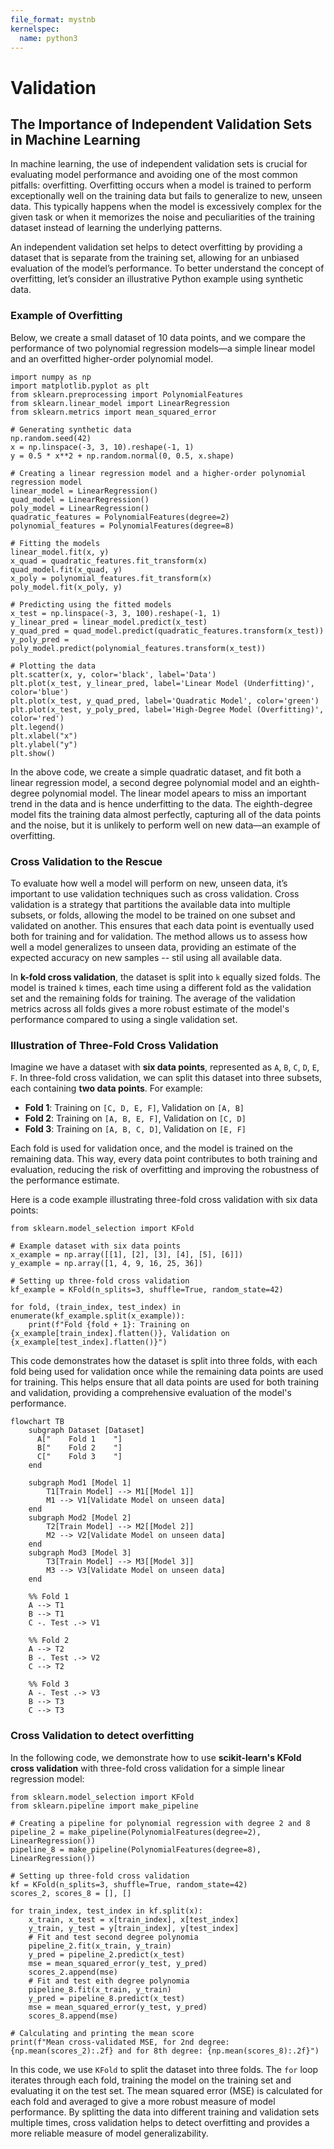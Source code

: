 ```yaml
---
file_format: mystnb
kernelspec:
  name: python3
---
```


# Validation

## The Importance of Independent Validation Sets in Machine Learning

In machine learning, the use of independent validation sets is crucial for evaluating model performance and avoiding one of the most common pitfalls: overfitting. Overfitting occurs when a model is trained to perform exceptionally well on the training data but fails to generalize to new, unseen data. This typically happens when the model is excessively complex for the given task or when it memorizes the noise and peculiarities of the training dataset instead of learning the underlying patterns.

An independent validation set helps to detect overfitting by providing a dataset that is separate from the training set, allowing for an unbiased evaluation of the model’s performance. To better understand the concept of overfitting, let’s consider an illustrative Python example using synthetic data.

### Example of Overfitting

Below, we create a small dataset of 10 data points, and we compare the performance of two polynomial regression models—a simple linear model and an overfitted higher-order polynomial model.

```{code-cell}ipython3
import numpy as np
import matplotlib.pyplot as plt
from sklearn.preprocessing import PolynomialFeatures
from sklearn.linear_model import LinearRegression
from sklearn.metrics import mean_squared_error

# Generating synthetic data
np.random.seed(42)
x = np.linspace(-3, 3, 10).reshape(-1, 1)
y = 0.5 * x**2 + np.random.normal(0, 0.5, x.shape)

# Creating a linear regression model and a higher-order polynomial regression model
linear_model = LinearRegression()
quad_model = LinearRegression()
poly_model = LinearRegression()
quadratic_features = PolynomialFeatures(degree=2)
polynomial_features = PolynomialFeatures(degree=8)

# Fitting the models
linear_model.fit(x, y)
x_quad = quadratic_features.fit_transform(x)
quad_model.fit(x_quad, y)
x_poly = polynomial_features.fit_transform(x)
poly_model.fit(x_poly, y)

# Predicting using the fitted models
x_test = np.linspace(-3, 3, 100).reshape(-1, 1)
y_linear_pred = linear_model.predict(x_test)
y_quad_pred = quad_model.predict(quadratic_features.transform(x_test))
y_poly_pred = poly_model.predict(polynomial_features.transform(x_test))

# Plotting the data
plt.scatter(x, y, color='black', label='Data')
plt.plot(x_test, y_linear_pred, label='Linear Model (Underfitting)', color='blue')
plt.plot(x_test, y_quad_pred, label='Quadratic Model', color='green')
plt.plot(x_test, y_poly_pred, label='High-Degree Model (Overfitting)', color='red')
plt.legend()
plt.xlabel("x")
plt.ylabel("y")
plt.show()
```

In the above code, we create a simple quadratic dataset, and fit both a linear regression model, a second degree polynomial model and an eighth-degree polynomial model. 
The linear model apears to miss an important trend in the data and is hence underfitting to the data.
The eighth-degree model fits the training data almost perfectly, capturing all of the data points and the noise, but it is unlikely to perform well on new data—an example of overfitting.

### Cross Validation to the Rescue

To evaluate how well a model will perform on new, unseen data, it’s important to use validation techniques such as cross validation. Cross validation is a strategy that partitions the available data into multiple subsets, or folds, allowing the model to be trained on one subset and validated on another. This ensures that each data point is eventually used both for training and for validation. The method allows us to assess how well a model generalizes to unseen data, providing an estimate of the expected accuracy on new samples -- stil using all available data.

In **k-fold cross validation**, the dataset is split into `k` equally sized folds. The model is trained `k` times, each time using a different fold as the validation set and the remaining folds for training. The average of the validation metrics across all folds gives a more robust estimate of the model's performance compared to using a single validation set.

### Illustration of Three-Fold Cross Validation

Imagine we have a dataset with **six data points**, represented as `A`, `B`, `C`, `D`, `E`, `F`. In three-fold cross validation, we can split this dataset into three subsets, each containing **two data points**. For example:

- **Fold 1**: Training on `[C, D, E, F]`, Validation on `[A, B]`
- **Fold 2**: Training on `[A, B, E, F]`, Validation on `[C, D]`
- **Fold 3**: Training on `[A, B, C, D]`, Validation on `[E, F]`

Each fold is used for validation once, and the model is trained on the remaining data. This way, every data point contributes to both training and evaluation, reducing the risk of overfitting and improving the robustness of the performance estimate.

Here is a code example illustrating three-fold cross validation with six data points:

```{code-cell}ipython3
from sklearn.model_selection import KFold

# Example dataset with six data points
x_example = np.array([[1], [2], [3], [4], [5], [6]])
y_example = np.array([1, 4, 9, 16, 25, 36])

# Setting up three-fold cross validation
kf_example = KFold(n_splits=3, shuffle=True, random_state=42)

for fold, (train_index, test_index) in enumerate(kf_example.split(x_example)):
    print(f"Fold {fold + 1}: Training on {x_example[train_index].flatten()}, Validation on {x_example[test_index].flatten()}")
```

This code demonstrates how the dataset is split into three folds, with each fold being used for validation once while the remaining data points are used for training. This helps ensure that all data points are used for both training and validation, providing a comprehensive evaluation of the model's performance.

```{mermaid}
flowchart TB
    subgraph Dataset [Dataset]
      A["    Fold 1    "]
      B["    Fold 2    "]
      C["    Fold 3    "]
    end

    subgraph Mod1 [Model 1]
        T1[Train Model] --> M1[[Model 1]]
        M1 --> V1[Validate Model on unseen data]
    end
    subgraph Mod2 [Model 2]
        T2[Train Model] --> M2[[Model 2]]
        M2 --> V2[Validate Model on unseen data]
    end
    subgraph Mod3 [Model 3]
        T3[Train Model] --> M3[[Model 3]]
        M3 --> V3[Validate Model on unseen data]
    end

    %% Fold 1
    A --> T1
    B --> T1
    C -. Test .-> V1

    %% Fold 2
    A --> T2
    B -. Test .-> V2
    C --> T2

    %% Fold 3
    A -. Test .-> V3
    B --> T3
    C --> T3
```

### Cross Validation to detect overfitting

In the following code, we demonstrate how to use **scikit-learn's KFold cross validation** with three-fold cross validation for a simple linear regression model:

```{code-cell}ipython3
from sklearn.model_selection import KFold
from sklearn.pipeline import make_pipeline

# Creating a pipeline for polynomial regression with degree 2 and 8
pipeline_2 = make_pipeline(PolynomialFeatures(degree=2), LinearRegression())
pipeline_8 = make_pipeline(PolynomialFeatures(degree=8), LinearRegression())

# Setting up three-fold cross validation
kf = KFold(n_splits=3, shuffle=True, random_state=42)
scores_2, scores_8 = [], []

for train_index, test_index in kf.split(x):
    x_train, x_test = x[train_index], x[test_index]
    y_train, y_test = y[train_index], y[test_index]
    # Fit and test second degree polynomia
    pipeline_2.fit(x_train, y_train)
    y_pred = pipeline_2.predict(x_test)
    mse = mean_squared_error(y_test, y_pred)
    scores_2.append(mse)
    # Fit and test eith degree polynomia
    pipeline_8.fit(x_train, y_train)
    y_pred = pipeline_8.predict(x_test)
    mse = mean_squared_error(y_test, y_pred)
    scores_8.append(mse)

# Calculating and printing the mean score
print(f"Mean cross-validated MSE, for 2nd degree: {np.mean(scores_2):.2f} and for 8th degree: {np.mean(scores_8):.2f}")
```

In this code, we use `KFold` to split the dataset into three folds. The `for` loop iterates through each fold, training the model on the training set and evaluating it on the test set. The mean squared error (MSE) is calculated for each fold and averaged to give a more robust measure of model performance. By splitting the data into different training and validation sets multiple times, cross validation helps to detect overfitting and provides a more reliable measure of model generalizability.
